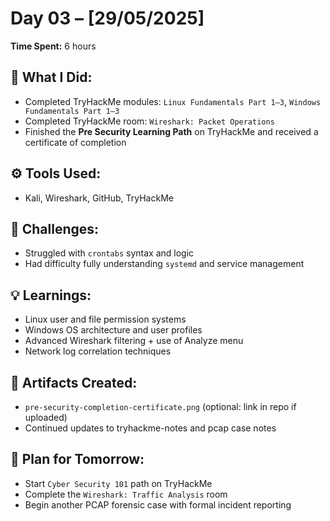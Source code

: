 # Day 03 – [29/05/2025]

**Time Spent:** 6 hours

## 🧠 What I Did:
- Completed TryHackMe modules: `Linux Fundamentals Part 1–3`, `Windows Fundamentals Part 1–3`
- Completed TryHackMe room: `Wireshark: Packet Operations`
- Finished the **Pre Security Learning Path** on TryHackMe and received a certificate of completion

## ⚙️ Tools Used:
- Kali, Wireshark, GitHub, TryHackMe

## 🧩 Challenges:
- Struggled with `crontabs` syntax and logic
- Had difficulty fully understanding `systemd` and service management

## 💡 Learnings:
- Linux user and file permission systems
- Windows OS architecture and user profiles
- Advanced Wireshark filtering + use of Analyze menu
- Network log correlation techniques

## 🧾 Artifacts Created:
- `pre-security-completion-certificate.png` (optional: link in repo if uploaded)
- Continued updates to tryhackme-notes and pcap case notes

## 📌 Plan for Tomorrow:
- Start `Cyber Security 101` path on TryHackMe
- Complete the `Wireshark: Traffic Analysis` room
- Begin another PCAP forensic case with formal incident reporting
